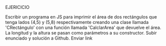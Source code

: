 EJERICICIO

Escribir un programa en JS para imprimir el
área de dos rectángulos que tenga lados (4,5) y (5,8) respectivamente creando
una clase llamada 'CRectángulo' con una función llamada 'CalclarArea' que
devuelve el área. La longitud y la altura se pasan como parámetros a su constructor.
Subir enunciado y solución a Github. Enviar link
